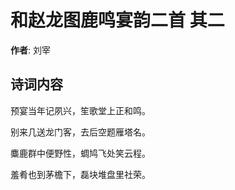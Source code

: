 # 和赵龙图鹿鸣宴韵二首  其二

**作者**: 刘宰

## 诗词内容

预宴当年记夙兴，笙歌堂上正和鸣。

别来几送龙门客，去后空题雁塔名。

麋鹿群中便野性，蜩鸠飞处笑云程。

羞肴也到茅檐下，磊块堆盘里社荣。

